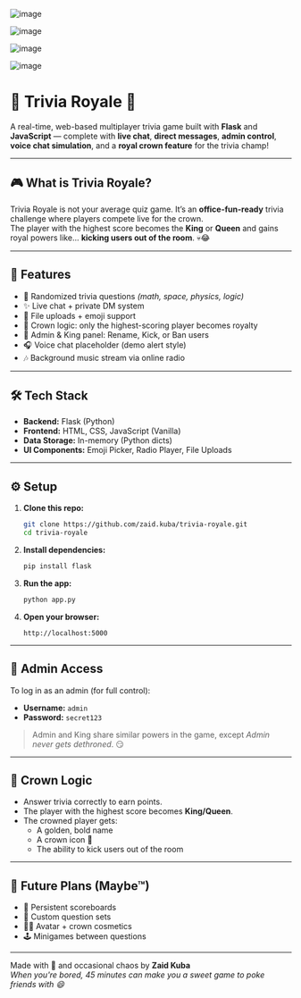 ![image](https://github.com/user-attachments/assets/3d8a7a53-8864-448b-8a8b-8a81a996ddd7)


![image](https://github.com/user-attachments/assets/3905d472-fa59-4455-995b-9a9dc5855081)


![image](https://github.com/user-attachments/assets/5b1853a3-c932-490f-b2c8-8c5d2fd38a48)


![image](https://github.com/user-attachments/assets/3536e498-a729-47e0-aa86-57575e706075)


# 🧠 Trivia Royale 👑

A real-time, web-based multiplayer trivia game built with **Flask** and **JavaScript** — complete with **live chat**, **direct messages**, **admin control**, **voice chat simulation**, and a **royal crown feature** for the trivia champ!

---

## 🎮 What is Trivia Royale?

Trivia Royale is not your average quiz game. It’s an **office-fun-ready** trivia challenge where players compete live for the crown.  
The player with the highest score becomes the **King** or **Queen** and gains royal powers like... **kicking users out of the room**. 💀😂

---

## 🚀 Features

- 🧠 Randomized trivia questions *(math, space, physics, logic)*  
- ✨ Live chat + private DM system  
- 📎 File uploads + emoji support  
- 👑 Crown logic: only the highest-scoring player becomes royalty  
- 🔨 Admin & King panel: Rename, Kick, or Ban users  
- 🎧 Voice chat placeholder (demo alert style)  
- 🎶 Background music stream via online radio  

---

## 🛠️ Tech Stack

- **Backend:** Flask (Python)  
- **Frontend:** HTML, CSS, JavaScript (Vanilla)  
- **Data Storage:** In-memory (Python dicts)  
- **UI Components:** Emoji Picker, Radio Player, File Uploads  

---

## ⚙️ Setup

1. **Clone this repo:**

   ```bash
   git clone https://github.com/zaid.kuba/trivia-royale.git
   cd trivia-royale
   ```

2. **Install dependencies:**

   ```bash
   pip install flask
   ```

3. **Run the app:**

   ```bash
   python app.py
   ```

4. **Open your browser:**

   ```
   http://localhost:5000
   ```

---

## 🔐 Admin Access

To log in as an admin (for full control):

- **Username:** `admin`  
- **Password:** `secret123`  

> Admin and King share similar powers in the game, except *Admin never gets dethroned*. 😏

---

## 👑 Crown Logic

- Answer trivia correctly to earn points.  
- The player with the highest score becomes **King/Queen**.  
- The crowned player gets:
  - A golden, bold name  
  - A crown icon 👑  
  - The ability to kick users out of the room  

---

## 🎯 Future Plans (Maybe™)

- 🧾 Persistent scoreboards  
- 🧠 Custom question sets  
- 🧑‍🎨 Avatar + crown cosmetics  
- 🕹️ Minigames between questions  

---

Made with 💚 and occasional chaos by **Zaid Kuba**  
*When you're bored, 45 minutes can make you a sweet game to poke friends with 😄*
